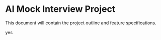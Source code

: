 
# AI Mock Interview Project

This document will contain the project outline and feature specifications.

yes
